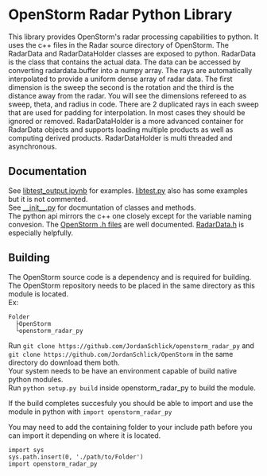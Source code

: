 # OpenStorm Radar Python Library
This library provides OpenStorm's radar processing capabilities to python.
It uses the c++ files in the Radar source directory of OpenStorm.
The RadarData and RadarDataHolder classes are exposed to python. RadarData is the class that contains the actual data.
The data can be accessed by converting radardata.buffer into a numpy array.
The rays are automatically interpolated to provide a uniform dense array of radar data.
The first dimension is the sweep the second is the rotation and the third is the distance away from the radar.
You will see the dimensions refereed to as sweep, theta, and radius in code.
There are 2 duplicated rays in each sweep that are used for padding for interpolation. In most cases they should be ignored or removed.
RadarDataHolder is a more advanced container for RadarData objects and supports loading multiple products as well as computing derived products. 
RadarDataHolder is multi threaded and asynchronous.

## Documentation
See [libtest_output.ipynb](./libtest_output.ipynb) for examples. [libtest.py](./libtest.py) also has some examples but it is not commented.  
See [__init\__.py](./__init__.py) for docmuntation of classes and methods.  
The python api mirrors the c++ one closely except for the variable naming convesion.
The [OpenStorm .h files](https://github.com/JordanSchlick/OpenStorm/tree/main/Source/OpenStorm/Radar) are well documented. [RadarData.h](https://github.com/JordanSchlick/OpenStorm/tree/main/Source/OpenStorm/Radar/RadarData.h) is especially helpfully.

## Building
The OpenStorm source code is a dependency and is required for building. The OpenStorm repository needs to be placed in the same directory as this module is located.  
Ex:  
```
Folder  
  ├OpenStorm  
  └openstorm_radar_py  
```
Run `git clone https://github.com/JordanSchlick/openstorm_radar_py` and `git clone https://github.com/JordanSchlick/OpenStorm` in the same directory do download them both.  
Your system needs to be have an environment capable of build native python modules.  
Run `python setup.py build` inside openstorm_radar_py to build the module.

If the build completes succesfuly you should be able to import and use the module in python with `import openstorm_radar_py`  

You may need to add the containing folder to your include path before you can import it depending on where it is located.
```
import sys
sys.path.insert(0, './path/to/Folder')
import openstorm_radar_py
```